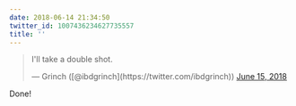 ```yaml
---
date: 2018-06-14 21:34:50
twitter_id: 1007436234627735557
title: ''
---
```


<blockquote class="twitter-tweet"><p lang="en" dir="ltr">I&#39;ll take a double shot.</p>&mdash; Grinch ([@ibdgrinch](https://twitter.com/ibdgrinch)) <a href="https://twitter.com/ibdgrinch/status/1007433934605639682?ref_src=twsrc%5Etfw">June 15, 2018</a></blockquote>
<script async src="https://platform.twitter.com/widgets.js" charset="utf-8"></script>

Done!
